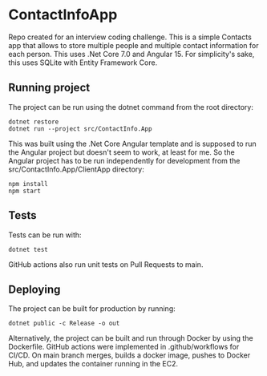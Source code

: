 # ContactInfoApp
Repo created for an interview coding challenge. This is a simple Contacts app that allows to store multiple people and multiple contact information for each person.
This uses .Net Core 7.0 and Angular 15. For simplicity's sake, this uses SQLite with Entity Framework Core.

## Running project
The project can be run using the dotnet command from the root directory:
```
dotnet restore
dotnet run --project src/ContactInfo.App
```

This was built using the .Net Core Angular template and is supposed to run the Angular project but doesn't seem to work, at least for me.
So the Angular project has to be run independently for development from the src/ContactInfo.App/ClientApp directory: 
```
npm install
npm start
```

## Tests
Tests can be run with:
```
dotnet test
```
GitHub actions also run unit tests on Pull Requests to main.

## Deploying
The project can be built for production by running:
```
dotnet public -c Release -o out
```
Alternatively, the project can be built and run through Docker by using the Dockerfile.
GitHub actions were implemented in .github/workflows for CI/CD. On main branch merges, builds a docker image, pushes to Docker Hub, and updates the container running in the EC2.
